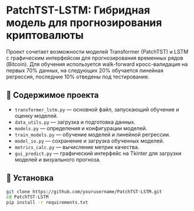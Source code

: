 # PatchTST-LSTM: Гибридная модель для прогнозирования криптовалюты

Проект сочетает возможности моделей Transformer (PatchTST) и LSTM с графическим интерфейсом для прогнозирования временных рядов (Bitcoin).
Для обучения используется walk-forward кросс-валидация на первых 70% данных, на следующих 20% обучается линейная регрессия, последние 10% отведены под тестирование.

## 📁 Содержимое проекта

- `transformer_lstm.py` — основной файл, запускающий обучение и оценку моделей.
- `data_utils.py` — загрузка и подготовка данных.
- `models.py` — определения и конфигурации моделей.
- `train_models.py` — обучение моделей и линейной регрессии.
- `model_io.py` — сохранение и загрузка обученных моделей.
- `metrics_calc.py` — вычисление метрик качества.
- `gui_predict.py` — графический интерфейс на Tkinter для загрузки моделей и визуального прогноза.

## 🔧 Установка

```bash
git clone https://github.com/yourusername/PatchTST-LSTM.git
cd PatchTST-LSTM
pip install -r requirements.txt
```
